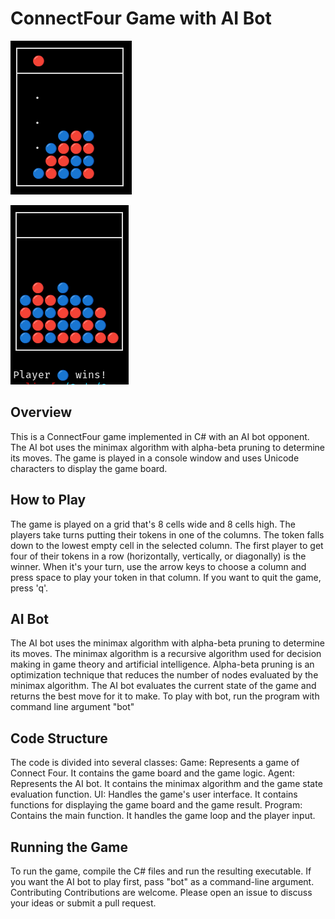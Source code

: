 # ConnectFour Game with AI Bot
![Alt text](./assets/screenshots/2024-01.22.-01.00.png)

![Alt text](./assets/screenshots/2024-01.22.-01.05.png)
## Overview
This is a ConnectFour game implemented in C# with an AI bot opponent. The AI bot uses the minimax algorithm with alpha-beta pruning to determine its moves. The game is played in a console window and uses Unicode characters to display the game board.
## How to Play
The game is played on a grid that's 8 cells wide and 8 cells high. The players take turns putting their tokens in one of the columns. The token falls down to the lowest empty cell in the selected column. The first player to get four of their tokens in a row (horizontally, vertically, or diagonally) is the winner.
When it's your turn, use the arrow keys to choose a column and press space to play your token in that column. If you want to quit the game, press 'q'.
## AI Bot
The AI bot uses the minimax algorithm with alpha-beta pruning to determine its moves. The minimax algorithm is a recursive algorithm used for decision making in game theory and artificial intelligence. Alpha-beta pruning is an optimization technique that reduces the number of nodes evaluated by the minimax algorithm.
The AI bot evaluates the current state of the game and returns the best move for it to make.
To play with bot, run the program with command line argument "bot"
## Code Structure
The code is divided into several classes:
Game: Represents a game of Connect Four. It contains the game board and the game logic.
Agent: Represents the AI bot. It contains the minimax algorithm and the game state evaluation function.
UI: Handles the game's user interface. It contains functions for displaying the game board and the game result.
Program: Contains the main function. It handles the game loop and the player input.
## Running the Game
To run the game, compile the C# files and run the resulting executable. If you want the AI bot to play first, pass "bot" as a command-line argument.
Contributing
Contributions are welcome. Please open an issue to discuss your ideas or submit a pull request.
